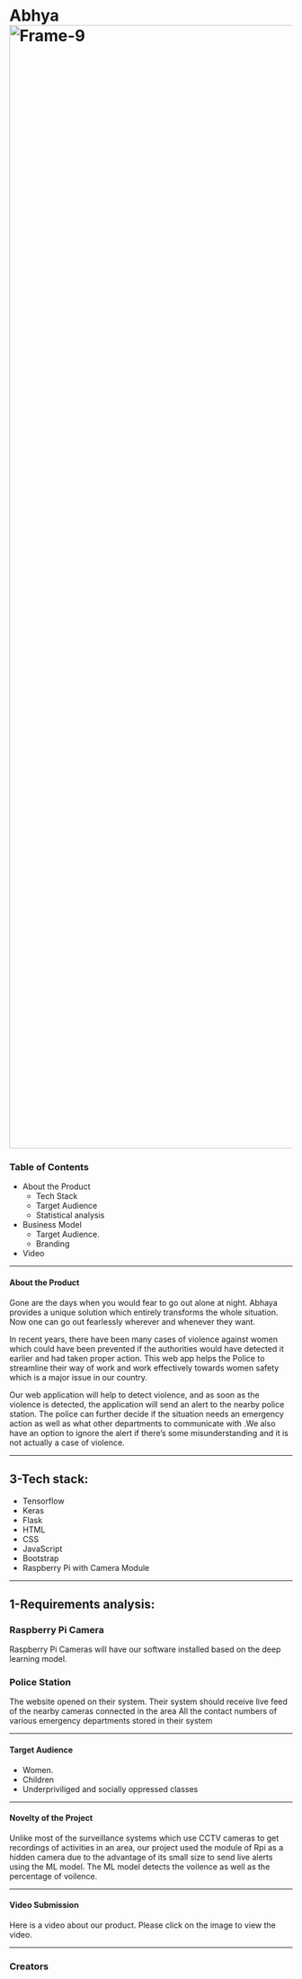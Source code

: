 # Abhya<img src="" alt="Frame-9" border="0" width = "2000"></a>

### Table of Contents
* About the Product
	* Tech Stack
	* Target Audience
  * Statistical analysis
* Business Model
  * Target Audience.
  * Branding
* Video
__________
#### About the Product
Gone are the days when you would fear to go out alone at night. Abhaya provides a unique solution which entirely transforms the whole situation. Now one can go out fearlessly wherever and whenever they want.

In recent years, there have been many cases of violence against women which could have been prevented if the authorities would have detected it earlier and had taken proper action. This web app helps the Police to streamline their way of work and work effectively towards women safety which is a major issue in our country.

Our web application will help to detect violence, and as soon as the violence is detected, the application will send an alert to the nearby police station. The police can further decide if the situation needs an emergency action as well as what other departments to communicate with .We also have an option to ignore the alert if there’s some misunderstanding and it is not actually a case of violence.
_________
## 3-Tech stack:

* Tensorflow
* Keras
* Flask
* HTML
* CSS
* JavaScript
* Bootstrap
* Raspberry Pi with Camera Module
____________
## 1-Requirements analysis:

### Raspberry Pi Camera

 Raspberry Pi Cameras will have our software installed based on the deep learning model.


### Police Station

The website opened on their system. Their system should receive live feed of the nearby cameras connected in the area All the contact numbers of various emergency departments stored in their system
____________
#### Target Audience
* Women.
* Children
* Underpriviliged and socially oppressed classes
________
#### Novelty of the Project
Unlike most of the surveillance systems which use CCTV cameras to get recordings of activities in an area, our project used the module of Rpi as a hidden camera due to the advantage of its small size to send live alerts using the ML model. The ML model detects the voilence as well as the percentage of voilence.
_______
#### Video Submission

Here is a video about our product. Please click on the image to view the video.
______

### Creators


